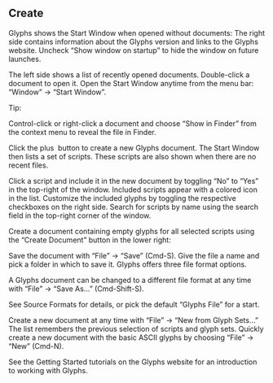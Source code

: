 ## Create

Glyphs shows the Start Window when opened without documents:
The right side contains information about the Glyphs version and links to the Glyphs website.
Uncheck “Show window on startup” to hide the window on future launches.

The left side shows a list of recently opened documents.
Double-click a document to open it.
Open the Start Window anytime from the menu bar: “Window” → “Start Window”.

Tip:

Control-click or right-click a document and choose “Show in Finder” from the context menu to reveal the file in Finder.

Click the plus  button to create a new Glyphs document.
The Start Window then lists a set of scripts.
These scripts are also shown when there are no recent files.

Click a script and include it in the new document by toggling “No” to “Yes” in the top-right of the window.
Included scripts appear with a colored icon in the list.
Customize the included glyphs by toggling the respective checkboxes on the right side.
Search for scripts by name using the search field in the top-right corner of the window.

Create a document containing empty glyphs for all selected scripts using the “Create Document” button in the lower right:

Save the document with “File” → “Save” (Cmd-S).
Give the file a name and pick a folder in which to save it.
Glyphs offers three file format options.

A Glyphs document can be changed to a different file format at any time with “File” → “Save As…” (Cmd-Shift-S).

See Source Formats for details, or pick the default “Glyphs File” for a start.

Create a new document at any time with “File” → “New from Glyph Sets…”
The list remembers the previous selection of scripts and glyph sets.
Quickly create a new document with the basic ASCII glyphs by choosing “File” → “New” (Cmd-N).

See the Getting Started tutorials on the Glyphs website for an introduction to working with Glyphs.